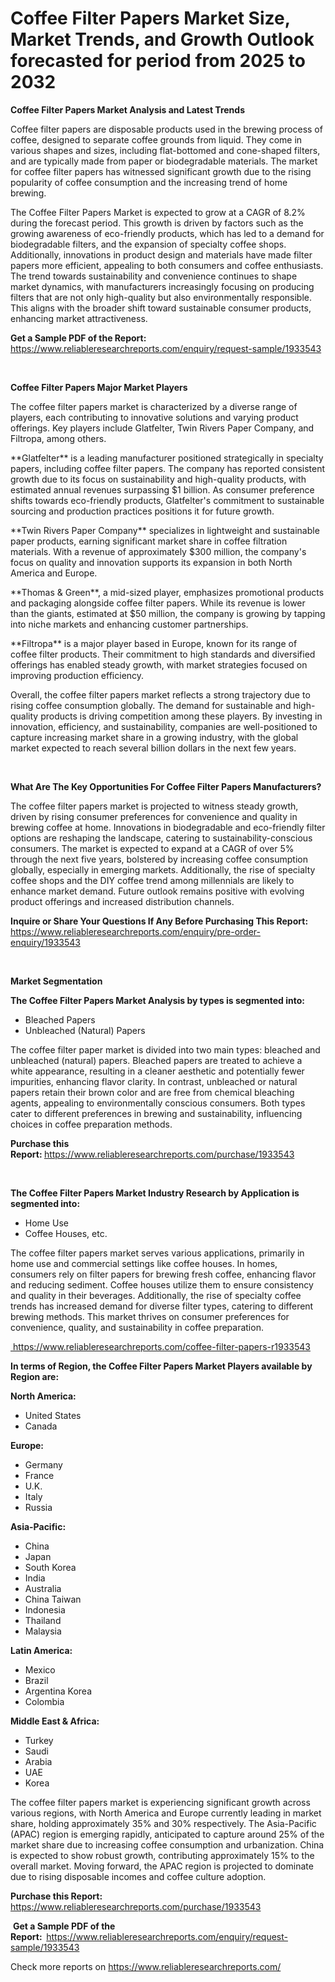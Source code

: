<p><h1>Coffee Filter Papers Market Size, Market Trends, and Growth Outlook forecasted for period from 2025 to 2032</h1></p><p><strong>Coffee Filter Papers Market Analysis and Latest Trends</strong></p>
<p><p>Coffee filter papers are disposable products used in the brewing process of coffee, designed to separate coffee grounds from liquid. They come in various shapes and sizes, including flat-bottomed and cone-shaped filters, and are typically made from paper or biodegradable materials. The market for coffee filter papers has witnessed significant growth due to the rising popularity of coffee consumption and the increasing trend of home brewing.</p><p>The Coffee Filter Papers Market is expected to grow at a CAGR of 8.2% during the forecast period. This growth is driven by factors such as the growing awareness of eco-friendly products, which has led to a demand for biodegradable filters, and the expansion of specialty coffee shops. Additionally, innovations in product design and materials have made filter papers more efficient, appealing to both consumers and coffee enthusiasts. The trend towards sustainability and convenience continues to shape market dynamics, with manufacturers increasingly focusing on producing filters that are not only high-quality but also environmentally responsible. This aligns with the broader shift toward sustainable consumer products, enhancing market attractiveness.</p></p>
<p><strong>Get a Sample PDF of the Report:&nbsp;</strong> <a href="https://www.reliableresearchreports.com/enquiry/request-sample/1933543?utm_campaign=2286&utm_medium=2&utm_source=Github&utm_content=ia&utm_term=04042025&utm_id=coffee-filter-papers">https://www.reliableresearchreports.com/enquiry/request-sample/1933543</a></p>
<p>&nbsp;</p>
<p><strong>Coffee Filter Papers Major Market Players</strong></p>
<p><p>The coffee filter papers market is characterized by a diverse range of players, each contributing to innovative solutions and varying product offerings. Key players include Glatfelter, Twin Rivers Paper Company, and Filtropa, among others. </p><p>**Glatfelter** is a leading manufacturer positioned strategically in specialty papers, including coffee filter papers. The company has reported consistent growth due to its focus on sustainability and high-quality products, with estimated annual revenues surpassing $1 billion. As consumer preference shifts towards eco-friendly products, Glatfelter's commitment to sustainable sourcing and production practices positions it for future growth.</p><p>**Twin Rivers Paper Company** specializes in lightweight and sustainable paper products, earning significant market share in coffee filtration materials. With a revenue of approximately $300 million, the company's focus on quality and innovation supports its expansion in both North America and Europe.</p><p>**Thomas & Green**, a mid-sized player, emphasizes promotional products and packaging alongside coffee filter papers. While its revenue is lower than the giants, estimated at $50 million, the company is growing by tapping into niche markets and enhancing customer partnerships.</p><p>**Filtropa** is a major player based in Europe, known for its range of coffee filter products. Their commitment to high standards and diversified offerings has enabled steady growth, with market strategies focused on improving production efficiency.</p><p>Overall, the coffee filter papers market reflects a strong trajectory due to rising coffee consumption globally. The demand for sustainable and high-quality products is driving competition among these players. By investing in innovation, efficiency, and sustainability, companies are well-positioned to capture increasing market share in a growing industry, with the global market expected to reach several billion dollars in the next few years.</p></p>
<p>&nbsp;</p>
<p><strong>What Are The Key Opportunities For Coffee Filter Papers Manufacturers?</strong></p>
<p><p>The coffee filter papers market is projected to witness steady growth, driven by rising consumer preferences for convenience and quality in brewing coffee at home. Innovations in biodegradable and eco-friendly filter options are reshaping the landscape, catering to sustainability-conscious consumers. The market is expected to expand at a CAGR of over 5% through the next five years, bolstered by increasing coffee consumption globally, especially in emerging markets. Additionally, the rise of specialty coffee shops and the DIY coffee trend among millennials are likely to enhance market demand. Future outlook remains positive with evolving product offerings and increased distribution channels.</p></p>
<p><strong>Inquire or Share Your Questions If Any Before Purchasing This Report:</strong> <a href="https://www.reliableresearchreports.com/enquiry/pre-order-enquiry/1933543?utm_campaign=2286&utm_medium=2&utm_source=Github&utm_content=ia&utm_term=04042025&utm_id=coffee-filter-papers">https://www.reliableresearchreports.com/enquiry/pre-order-enquiry/1933543</a></p>
<p>&nbsp;</p>
<p><strong>Market Segmentation</strong></p>
<p><strong>The Coffee Filter Papers Market Analysis by types is segmented into:</strong></p>
<p><ul><li>Bleached Papers</li><li>Unbleached (Natural) Papers</li></ul></p>
<p><p>The coffee filter paper market is divided into two main types: bleached and unbleached (natural) papers. Bleached papers are treated to achieve a white appearance, resulting in a cleaner aesthetic and potentially fewer impurities, enhancing flavor clarity. In contrast, unbleached or natural papers retain their brown color and are free from chemical bleaching agents, appealing to environmentally conscious consumers. Both types cater to different preferences in brewing and sustainability, influencing choices in coffee preparation methods.</p></p>
<p><strong>Purchase this Report:&nbsp;</strong><a href="https://www.reliableresearchreports.com/purchase/1933543?utm_campaign=2286&utm_medium=2&utm_source=Github&utm_content=ia&utm_term=04042025&utm_id=coffee-filter-papers">https://www.reliableresearchreports.com/purchase/1933543</a></p>
<p>&nbsp;</p>
<p><strong>The Coffee Filter Papers Market Industry Research by Application is segmented into:</strong></p>
<p><ul><li>Home Use</li><li>Coffee Houses, etc.</li></ul></p>
<p><p>The coffee filter papers market serves various applications, primarily in home use and commercial settings like coffee houses. In homes, consumers rely on filter papers for brewing fresh coffee, enhancing flavor and reducing sediment. Coffee houses utilize them to ensure consistency and quality in their beverages. Additionally, the rise of specialty coffee trends has increased demand for diverse filter types, catering to different brewing methods. This market thrives on consumer preferences for convenience, quality, and sustainability in coffee preparation.</p></p>
<p><a href="https://www.reliableresearchreports.com/coffee-filter-papers-r1933543?utm_campaign=2286&utm_medium=2&utm_source=Github&utm_content=ia&utm_term=04042025&utm_id=coffee-filter-papers">&nbsp;https://www.reliableresearchreports.com/coffee-filter-papers-r1933543</a></p>
<p><strong>In terms of Region, the Coffee Filter Papers Market Players available by Region are:</strong></p>
<p>
    <p> <strong> North America: </strong>
        <ul>
            <li>United States</li>
            <li>Canada</li>
        </ul>
        </p> 
    <p> <strong> Europe: </strong>
        <ul>
            <li>Germany</li>
            <li>France</li>
            <li>U.K.</li>
            <li>Italy</li>
            <li>Russia</li>
        </ul>
        </p> 
    <p> <strong> Asia-Pacific: </strong>
        <ul>
            <li>China</li>
            <li>Japan</li>
            <li>South Korea</li>
            <li>India</li>
            <li>Australia</li>
            <li>China Taiwan</li>
            <li>Indonesia</li>
            <li>Thailand</li>
            <li>Malaysia</li>
        </ul>
        </p> 
    <p> <strong> Latin America: </strong>
        <ul>
            <li>Mexico</li>
            <li>Brazil</li>
            <li>Argentina Korea</li>
            <li>Colombia</li>
        </ul>
        </p> 
    <p> <strong> Middle East & Africa: </strong>
        <ul>
            <li>Turkey</li>
            <li>Saudi</li>
            <li>Arabia</li>
            <li>UAE</li>
            <li>Korea</li>
        </ul>
    </p>
    </p>
<p><p>The coffee filter papers market is experiencing significant growth across various regions, with North America and Europe currently leading in market share, holding approximately 35% and 30% respectively. The Asia-Pacific (APAC) region is emerging rapidly, anticipated to capture around 25% of the market share due to increasing coffee consumption and urbanization. China is expected to show robust growth, contributing approximately 15% to the overall market. Moving forward, the APAC region is projected to dominate due to rising disposable incomes and coffee culture adoption.</p></p>
<p><strong>Purchase this Report: </strong><a href="https://www.reliableresearchreports.com/purchase/1933543?utm_campaign=2286&utm_medium=2&utm_source=Github&utm_content=ia&utm_term=04042025&utm_id=coffee-filter-papers">https://www.reliableresearchreports.com/purchase/1933543</a></p>
<p>&nbsp;<strong>Get a Sample PDF of the Report:&nbsp;&nbsp;</strong><a href="https://www.reliableresearchreports.com/enquiry/request-sample/1933543?utm_campaign=2286&utm_medium=2&utm_source=Github&utm_content=ia&utm_term=04042025&utm_id=coffee-filter-papers">https://www.reliableresearchreports.com/enquiry/request-sample/1933543</a></p>
<p><strong></strong></p>
<p>Check more reports on <a href="https://www.reliableresearchreports.com/?utm_campaign=2286&utm_medium=2&utm_source=Github&utm_content=ia&utm_term=04042025&utm_id=coffee-filter-papers">https://www.reliableresearchreports.com/</a></p>